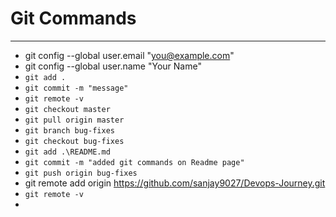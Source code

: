 # Git Commands

---
- git config --global user.email "you@example.com"
 -  git config --global user.name "Your Name"
- `git add .`
- `git commit -m "message"`
- `git remote -v`
- `git checkout master`
- `git pull origin master`
- `git branch bug-fixes`
- `git checkout bug-fixes`
- `git add .\README.md`
- `git commit -m "added git commands on Readme page"`
- `git push origin bug-fixes`
- git remote add origin https://github.com/sanjay9027/Devops-Journey.git
- `git remote -v`
- 
